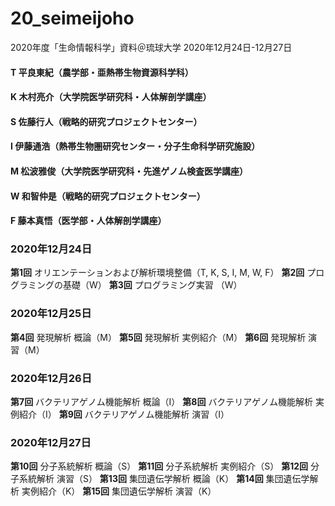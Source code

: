 # 20_seimeijoho
2020年度「生命情報科学」資料＠琉球大学
2020年12月24日-12月27日

#### T 平良東紀（農学部・亜熱帯生物資源科学科）
#### K 木村亮介（大学院医学研究科・人体解剖学講座）
#### S 佐藤行人（戦略的研究プロジェクトセンター）
#### I 伊藤通浩（熱帯生物圏研究センター・分子生命科学研究施設）
#### M 松波雅俊（大学院医学研究科・先進ゲノム検査医学講座）
#### W 和智仲是（戦略的研究プロジェクトセンター）
#### F 藤本真悟（医学部・人体解剖学講座）

### 2020年12月24日
**第1回** オリエンテーションおよび解析環境整備（T, K, S, I, M, W, F）
**第2回** プログラミングの基礎（W）
**第3回** プログラミング実習 （W）

### 2020年12月25日
**第4回** 発現解析 概論（M）
**第5回** 発現解析 実例紹介（M）
**第6回** 発現解析 演習（M）

### 2020年12月26日
**第7回** バクテリアゲノム機能解析 概論（I）
**第8回** バクテリアゲノム機能解析 実例紹介（I）
**第9回** バクテリアゲノム機能解析 演習（I）

### 2020年12月27日
**第10回** 分子系統解析 概論（S）
**第11回** 分子系統解析 実例紹介（S）
**第12回** 分子系統解析 演習（S）
**第13回** 集団遺伝学解析 概論（K）
**第14回** 集団遺伝学解析 実例紹介（K）
**第15回** 集団遺伝学解析 演習（K）
